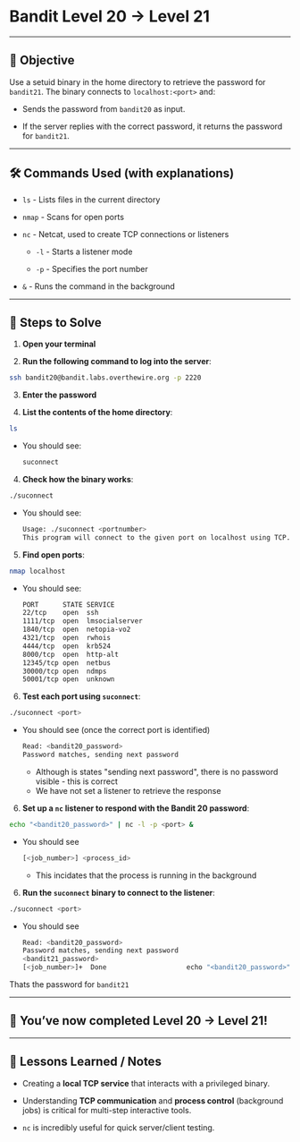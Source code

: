 # Bandit Level 20 → Level 21

---

## 🎯 Objective

Use a setuid binary in the home directory to retrieve the password for `bandit21`.
The binary connects to `localhost:<port>` and:

- Sends the password from `bandit20` as input.

- If the server replies with the correct password, it returns the password for `bandit21`.

---


## 🛠️ Commands Used (with explanations)

- `ls` - Lists files in the current directory

- `nmap` - Scans for open ports

- `nc` - Netcat, used to create TCP connections or listeners

  - `-l` - Starts a listener mode

  - `-p` - Specifies the port number

- `&` - Runs the command in the background


---

## 🚀 Steps to Solve
1. **Open your terminal**

2. **Run the following command to log into the server**:

```bash
ssh bandit20@bandit.labs.overthewire.org -p 2220
```

3. **Enter the password**

4. **List the contents of the home directory**:
```bash
ls
```
  - You should see:
    ```bash
    suconnect
    ```
    
4. **Check how the binary works**:
```bash
./suconnect
```
  - You should see:
    ```bash
    Usage: ./suconnect <portnumber>
    This program will connect to the given port on localhost using TCP. If it receives the correct password from the other side, the next password is transmitted back.
    ```


5. **Find open ports**:
```bash
nmap localhost
```
  - You should see:
    ```bash
    PORT      STATE SERVICE
    22/tcp    open  ssh
    1111/tcp  open  lmsocialserver
    1840/tcp  open  netopia-vo2
    4321/tcp  open  rwhois
    4444/tcp  open  krb524
    8000/tcp  open  http-alt
    12345/tcp open  netbus
    30000/tcp open  ndmps
    50001/tcp open  unknown
    ```

6. **Test each port using `suconnect`**:
```bash
./suconnect <port>
```
  - You should see (once the correct port is identified)
    ```bash
    Read: <bandit20_password>
    Password matches, sending next password
    ```
      - Although is states "sending next password", there is no password visible - this is correct
      - We have not set a listener to retrieve the response

6. **Set up a `nc` listener to respond with the Bandit 20 password**:
```bash
echo "<bandit20_password>" | nc -l -p <port> &
```
  - You should see
    ```bash
    [<job_number>] <process_id>
    ```
    - This incidates that the process is running in the background

6. **Run the `suconnect` binary to connect to the listener**:
```bash
./suconnect <port>
```
  - You should see
    ```bash
    Read: <bandit20_password>
    Password matches, sending next password
    <bandit21_password>
    [<job_number>]+  Done                    echo "<bandit20_password>" | nc -l -p <port>
    ```
     



Thats the password for `bandit21`

---

## 🎉 You’ve now completed Level 20 → Level 21!


---

## 🧠 Lessons Learned / Notes
- Creating a **local TCP service** that interacts with a privileged binary.

- Understanding **TCP communication** and **process control** (background jobs) is critical for multi-step interactive tools.

- `nc` is incredibly useful for quick server/client testing.
